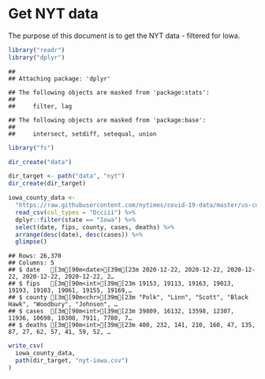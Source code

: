 Get NYT data
================

The purpose of this document is to get the NYT data - filtered for Iowa.

``` r
library("readr")
library("dplyr")
```

    ## 
    ## Attaching package: 'dplyr'

    ## The following objects are masked from 'package:stats':
    ## 
    ##     filter, lag

    ## The following objects are masked from 'package:base':
    ## 
    ##     intersect, setdiff, setequal, union

``` r
library("fs")
```

``` r
dir_create("data")

dir_target <- path("data", "nyt")
dir_create(dir_target)
```

``` r
iowa_county_data <- 
  "https://raw.githubusercontent.com/nytimes/covid-19-data/master/us-counties.csv" %>%
  read_csv(col_types = "Dcciii") %>%
  dplyr::filter(state == "Iowa") %>%
  select(date, fips, county, cases, deaths) %>%
  arrange(desc(date), desc(cases)) %>%
  glimpse()
```

    ## Rows: 26,370
    ## Columns: 5
    ## $ date   [3m[90m<date>[39m[23m 2020-12-22, 2020-12-22, 2020-12-22, 2020-12-22, 2020-12-22, 2…
    ## $ fips   [3m[90m<int>[39m[23m 19153, 19113, 19163, 19013, 19193, 19103, 19061, 19155, 19169,…
    ## $ county [3m[90m<chr>[39m[23m "Polk", "Linn", "Scott", "Black Hawk", "Woodbury", "Johnson", …
    ## $ cases  [3m[90m<int>[39m[23m 39809, 16132, 13598, 12307, 11936, 10698, 10308, 7911, 7780, 7…
    ## $ deaths [3m[90m<int>[39m[23m 400, 232, 141, 210, 160, 47, 135, 87, 27, 62, 57, 41, 59, 52, …

``` r
write_csv(
  iowa_county_data,
  path(dir_target, "nyt-iowa.csv")
)
```
